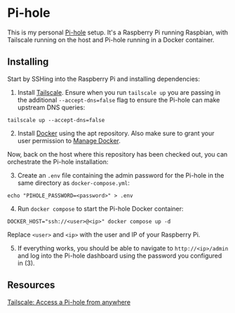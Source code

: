 # Pi-hole

This is my personal [Pi-hole](https://pi-hole.net/) setup. It's a Raspberry Pi running Raspbian,
with Tailscale running on the host and Pi-hole running in a Docker container.

## Installing

Start by SSHing into the Raspberry Pi and installing dependencies:

1. Install [Tailscale](https://tailscale.com/kb/1174/install-debian-bookworm). Ensure when you
run `tailscale up` you are passing in the additional `--accept-dns=false` flag to ensure the
Pi-hole can make upstream DNS queries:
```
tailscale up --accept-dns=false
```

2. Install [Docker](https://docs.docker.com/engine/install/debian/) using the apt repository. Also
make sure to grant your user permission to
[Manage Docker](https://docs.docker.com/engine/install/linux-postinstall/#manage-docker-as-a-non-root-user).

Now, back on the host where this repository has been checked out, you can orchestrate the Pi-hole
installation:

3. Create an `.env` file containing the admin password for the Pi-hole in the same directory as
`docker-compose.yml`:
```
echo "PIHOLE_PASSWORD=<password>" > .env
```

4. Run `docker compose` to start the Pi-hole Docker container:
```
DOCKER_HOST="ssh://<user>@<ip>" docker compose up -d
```

Replace `<user>` and `<ip>` with the user and IP of your Raspberry Pi.

5. If everything works, you should be able to navigate to `http://<ip>/admin` and log into the
Pi-hole dashboard using the password you configured in (3).

## Resources

[Tailscale: Access a Pi-hole from anywhere](https://tailscale.com/kb/1114/pi-hole)
